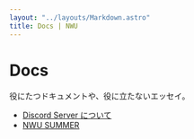 ```yaml
---
layout: "../layouts/Markdown.astro"
title: Docs | NWU
---
```


# Docs

役にたつドキュメントや、役に立たないエッセイ。

- [Discord Server について](/docs/discord)
- [NWU SUMMER](/docs/nwu_summer)
